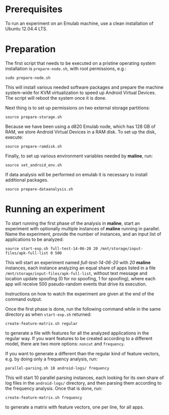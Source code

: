 # Prerequisites

To run an experiment on an Emulab machine, use a clean installation of Ubuntu
12.04.4 LTS.

# Preparation

The first script that needs to be executed on a pristine operating system
installation is `prepare-node.sh`, with root permissions, e.g.:

    sudo prepare-node.sh

This will install various needed software packages and prepare the machine
system-wide for KVM virtualization to speed up Android Virtual Devices. The
script will reboot the system once it is done.

Next thing is to set up permissions on two external storage partitions:

    source prepare-storage.sh

Because we have been using a d820 Emulab node, which has 128 GB of RAM, we
store Android Virtual Devices in a RAM disk. To set up the disk, execute:

    source prepare-ramdisk.sh

Finally, to set up various environment variables needed by **maline**, run:

    source set_android_env.sh

If data analysis will be performed on emulab it is necessary to install
additional packages.

    source prepare-dataanalysis.sh

# Running an experiment

To start running the first phase of the analysis in **maline**, start an
experiment with optionally multiple instances of **maline** running in
parallel. Name the experiment, provide the number of instances, and an input
list of applications to be analyzed:

    source start-exp.sh full-test-14-06-20 20 /mnt/storage/input-files/apk-full-list 0 500

This will start an experiment named *full-test-14-06-20* with *20* **maline**
instances, each instance analyzing an equal share of apps listed in a file
`/mnt/storage/input-files/apk-full-list`, without text message and location
update spoofing (0 for no spoofing, 1 for spoofing), where each app will
receive 500 pseudo-random events that drive its execution.

Instructions on how to watch the experiment are given at the end of the
command output.

Once the first phase is done, run the following command while in the same
directory as when `start-exp.sh` returned:

    create-feature-matrix.sh regular

to generate a file with features for all the analyzed applications in the
regular way. If you want features to be created according to a different
model, there are two more options: `noncut` and `frequency`.

If you want to generate a different than the regular kind of feature vectors,
e.g. by doing only a frequency analysis, run:

    parallel-parsing.sh 10 android-logs/ frequency

This will start 10 parallel parsing instances, each looking for its own share
of log files in the `android-logs/` directory, and then parsing them according
to the frequency analysis. Once that is done, run:

    create-feature-matrix.sh frequency

to generate a matrix with feature vectors, one per line, for all apps.
